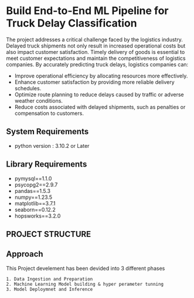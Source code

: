 # **Build End-to-End ML Pipeline for Truck Delay Classification**
The project addresses a critical challenge faced by the logistics industry. Delayed truck shipments not only result in increased operational costs but also impact customer satisfaction. Timely delivery of goods is essential to meet customer expectations and maintain the competitiveness of logistics companies.
By accurately predicting truck delays, logistics companies can:
* Improve operational efficiency by allocating resources more effectively.
* Enhance customer satisfaction by providing more reliable delivery schedules.
* Optimize route planning to reduce delays caused by traffic or adverse weather conditions.
* Reduce costs associated with delayed shipments, such as penalties or compensation to customers.

## System Requirements

* python version : 3.10.2 or Later

## Library Requirements

* pymysql==1.1.0
* psycopg2==2.9.7
* pandas==1.5.3
* numpy==1.23.5
* matplotlib==3.7.1
* seaborn==0.12.2
* hopsworks==3.2.0

## PROJECT STRUCTURE

   ## **Approach**

  This Project develement has been devided into 3 different phases

    1. Data Ingestion and Preparation
    2. Machine Learning Model building & hyper perameter tunning 
    3. Model Deploymnet and Inference
